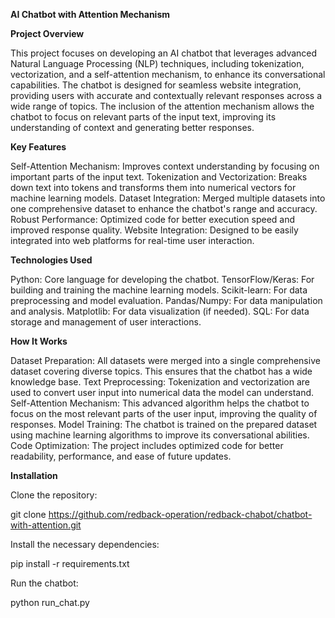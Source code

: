 
**AI Chatbot with Attention Mechanism**

**Project Overview**

This project focuses on developing an AI chatbot that leverages advanced Natural Language Processing (NLP) techniques, including tokenization, vectorization, and a self-attention mechanism, to enhance its conversational capabilities. The chatbot is designed for seamless website integration, providing users with accurate and contextually relevant responses across a wide range of topics. The inclusion of the attention mechanism allows the chatbot to focus on relevant parts of the input text, improving its understanding of context and generating better responses.

**Key Features**

Self-Attention Mechanism: Improves context understanding by focusing on important parts of the input text.
Tokenization and Vectorization: Breaks down text into tokens and transforms them into numerical vectors for machine learning models.
Dataset Integration: Merged multiple datasets into one comprehensive dataset to enhance the chatbot's range and accuracy.
Robust Performance: Optimized code for better execution speed and improved response quality.
Website Integration: Designed to be easily integrated into web platforms for real-time user interaction.

**Technologies Used**

Python: Core language for developing the chatbot.
TensorFlow/Keras: For building and training the machine learning models.
Scikit-learn: For data preprocessing and model evaluation.
Pandas/Numpy: For data manipulation and analysis.
Matplotlib: For data visualization (if needed).
SQL: For data storage and management of user interactions.

**How It Works**

Dataset Preparation: All datasets were merged into a single comprehensive dataset covering diverse topics. This ensures that the chatbot has a wide knowledge base.
Text Preprocessing: Tokenization and vectorization are used to convert user input into numerical data the model can understand.
Self-Attention Mechanism: This advanced algorithm helps the chatbot to focus on the most relevant parts of the user input, improving the quality of responses.
Model Training: The chatbot is trained on the prepared dataset using machine learning algorithms to improve its conversational abilities.
Code Optimization: The project includes optimized code for better readability, performance, and ease of future updates.

**Installation**

Clone the repository:

git clone https://github.com/redback-operation/redback-chabot/chatbot-with-attention.git

Install the necessary dependencies:

pip install -r requirements.txt

Run the chatbot:

python run_chat.py
